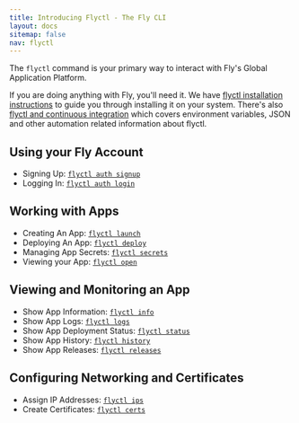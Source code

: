 ```yaml
---
title: Introducing Flyctl - The Fly CLI
layout: docs
sitemap: false
nav: flyctl
---
```


The `flyctl` command is your primary way to interact with Fly's Global Application Platform.

If you are doing anything with Fly, you'll need it. We have [flyctl installation instructions](/docs/flyctl/installing/) to guide you through installing it on your system. There's also [flyctl and continuous integration](/docs/flyctl/integrating/) which covers environment variables, JSON and other automation related information about flyctl.

## Using your Fly Account

* Signing Up: [`flyctl auth signup`](/docs/flyctl/auth-signup/)
* Logging In: [`flyctl auth login`](/docs/flyctl/auth-login/)

## Working with Apps

* Creating An App: [`flyctl launch`](/docs/flyctl/launch/)
* Deploying An App: [`flyctl deploy`](/docs/flyctl/deploy/)
* Managing App Secrets: [`flyctl secrets`](/docs/flyctl/secrets/)
* Viewing your App: [`flyctl open`](/docs/flyctl/open/)

## Viewing and Monitoring an App

* Show App Information: [`flyctl info`](/docs/flyctl/info/)
* Show App Logs: [`flyctl logs`](/docs/flyctl/logs/)
* Show App Deployment Status: [`flyctl status`](/docs/flyctl/status/)
* Show App History: [`flyctl history`](/docs/flyctl/history/)
* Show App Releases: [`flyctl releases`](/docs/flyctl/releases/)

## Configuring Networking and Certificates

* Assign IP Addresses: [`flyctl ips`](/docs/flyctl/ips/)
* Create Certificates: [`flyctl certs`](/docs/flyctl/certs/)

